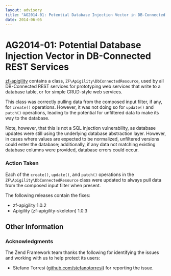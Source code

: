 ```yaml
---
layout: advisory
title: "AG2014-01: Potential Database Injection Vector in DB-Connected REST Services"
date: 2014-06-05
---
```


# AG2014-01: Potential Database Injection Vector in DB-Connected REST Services

[zf-apigility](https://github.com/zfcampus/zf-apigility) contains a class,
`ZF\Apigility\DbConnectedResource`, used by all DB-Connected REST services for
prototyping web services that write to a database table, or for simple
CRUD-style web services.

This class was correctly pulling data from the composed input filter, if any,
for `create()` operations. However, it was not doing so for `update()` and
`patch()` operations, leading to the potential for unfiltered data to make its
way to the database.

Note, however, that this is not a SQL injection vulnerability, as database
updates were still using the underlying database abstraction layer. However, in
cases where values are expected to be normalized, unfiltered versions could
enter the database; additionally, if any data not matching existing database
columns were provided, database errors could occur.

### Action Taken

Each of the `create()`, `update()`, and `patch()` operations in the
`ZF\Apigility\DbConnectedResource` class were updated to always pull data from
the composed input filter when present.

The following releases contain the fixes:

- zf-apigility 1.0.2
- Apigility (zf-apigility-skeleton) 1.0.3

## Other Information

### Acknowledgments

The Zend Framework team thanks the following for identifying the issues and
working with us to help protect its users:

- Stefano Torresi ([github.com/stefanotorresi](https://github.com/stefanotorresi)) for reporting the issue.
